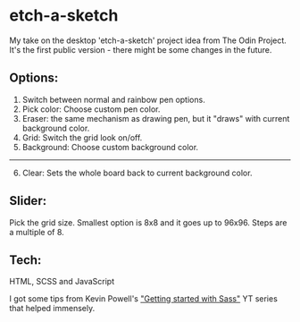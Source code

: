 # etch-a-sketch
My take on the desktop 'etch-a-sketch' project idea from The Odin Project.
It's the first public version - there might be some changes in the future.


## Options:
1. Switch between normal and rainbow pen options.
2. Pick color: Choose custom pen color.
3. Eraser: the same mechanism as drawing pen, but it "draws" with current background color.
4. Grid: Switch the grid look on/off. 
5. Background: Choose custom background color.
______________________________
6. Clear: Sets the whole board back to current background color.

## Slider: 
Pick the grid size. Smallest option is 8x8 and it goes up to 96x96. Steps are a multiple of 8.

## Tech:
HTML, SCSS and JavaScript


I got some tips from Kevin Powell's ["Getting started with Sass"](https://www.youtube.com/playlist?list=PL4-IK0AVhVjMYRhK9vRPatSlb-9r0aKgh) YT series that helped immensely. 

